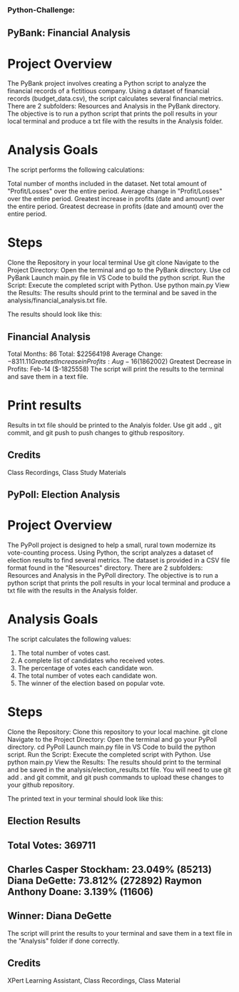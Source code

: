 ### Python-Challenge: 

## PyBank: Financial Analysis
# Project Overview
The PyBank project involves creating a Python script to analyze the financial records of a fictitious company. 
Using a dataset of financial records (budget_data.csv), the script calculates several financial metrics.
There are 2 subfolders: Resources and Analysis in the PyBank directory.
The objective is to run a python script that prints the poll results in your local terminal and produce a txt file with the results in the Analysis folder.

# Analysis Goals
The script performs the following calculations:

Total number of months included in the dataset.
Net total amount of "Profit/Losses" over the entire period.
Average change in "Profit/Losses" over the entire period.
Greatest increase in profits (date and amount) over the entire period.
Greatest decrease in profits (date and amount) over the entire period.

# Steps
Clone the Repository in your local terminal
Use git clone <repository-url>
Navigate to the Project Directory: Open the terminal and go to the PyBank directory.
Use cd PyBank
Launch main.py file in VS Code to build the python script.
Run the Script: Execute the completed script with Python.
Use python main.py
View the Results: The results should print to the terminal and be saved in the analysis/financial_analysis.txt file.

The results should look like this:

Financial Analysis
----------------------------
Total Months: 86
Total: $22564198
Average Change: $-8311.11
Greatest Increase in Profits: Aug-16 ($1862002)
Greatest Decrease in Profits: Feb-14 ($-1825558)
The script will print the results to the terminal and save them in a text file.

# Print results

Results in txt file should be printed to the Analyis folder.
Use git add ., git commit, and git push to push changes to github respository.


## Credits
Class Recordings, Class Study Materials


## PyPoll: Election Analysis

# Project Overview
The PyPoll project is designed to help a small, rural town modernize its vote-counting process. 
Using Python, the script analyzes a dataset of election results to find several metrics. 
The dataset is provided in a CSV file format found in the "Resources" directory.
There are 2 subfolders: Resources and Analysis in the PyPoll directory.
The objective is to run a python script that prints the poll results in your local terminal and produce a txt file with the results in the Analysis folder.

# Analysis Goals
The script calculates the following values:
1. The total number of votes cast.
2. A complete list of candidates who received votes.
3. The percentage of votes each candidate won.
4. The total number of votes each candidate won.
5. The winner of the election based on popular vote.

# Steps
Clone the Repository: Clone this repository to your local machine.
git clone <repository-url>
Navigate to the Project Directory: Open the terminal and go your PyPoll directory.
cd PyPoll
Launch main.py file in VS Code to build the python script.
Run the Script: Execute the completed script with Python.
Use python main.py
View the Results: The results should print to the terminal and be saved in the analysis/election_results.txt file.
You will need to use git add . and git commit, and git push commands to upload these changes to your github repository.

The printed text in your terminal should look like this:

Election Results
-------------------------
Total Votes: 369711
-------------------------
Charles Casper Stockham: 23.049% (85213)
Diana DeGette: 73.812% (272892)
Raymon Anthony Doane: 3.139% (11606)
-------------------------
Winner: Diana DeGette
-------------------------
The script will print the results to your terminal and save them in a text file in the "Analysis" folder if done correctly.

## Credits
XPert Learning Assistant, Class Recordings, Class Material
